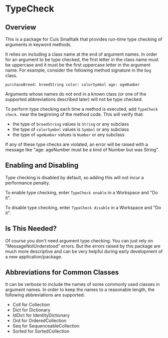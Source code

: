 # TypeCheck

## Overview

This is a package for Cuis Smalltalk that provides
run-time type checking of arguments in keyword methods.

It relies on including a class name at the end of argument names.
In order for an argument to be type checked,
the first letter in the class name must be uppercase
and it must be the first uppercase letter in the argument name.
For example, consider the following method signature in the `Dog` class.

```smalltalk
purchaseBreed: breedString color: colorSymbol age: ageNumber
```

Arguments whose names do not end in a known class
(or one of the supported abbreviations described later)
will not be type checked.

To perform type checking each time a method is executed,
add `TypeCheck check.` near the beginning of the method code.
This will verify that:

- the type of `breedString` values is `String` or any subclass
- the type of `colorSymbol` values is `Symbol` or any subclass
- the type of `ageNumber` values is `Number` or any subclass

If any of these type checks are violated,
an error will be raised with a message like
"age: ageNumber must be a kind of Number but was String".

## Enabling and Disabling

Type checking is disabled by default,
so adding this will not incur a performance penalty.

To enable type checking, enter `TypeCheck enable` in a Workspace and "Do it".

To disable type checking, enter `TypeCheck disable` in a Workspace and "Do it".

## Is This Needed?

Of course you don't need argument type checking.
You can just rely on "MessageNotUnderstood" errors.
But the errors raised by this package are much more descriptive and
can be very helpful during early development of a new application/package.

## Abbreviations for Common Classes

It can be verbose to include the names of
some commonly used classes in argument names.
In order to keep the names to a reasonable length,
the following abbreviations are supported:

- Coll for Collection
- Dict for Dictionary
- IdDict for IdentityDictionary
- Ord for OrderedCollection
- Seq for SequenceableCollection
- Sorted for SortedCollection
